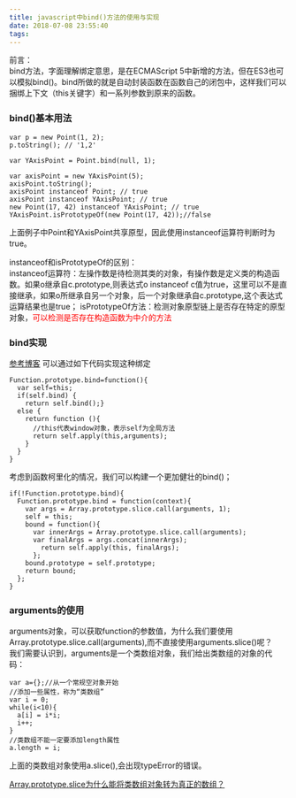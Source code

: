 ```yaml
---
title: javascript中bind()方法的使用与实现
date: 2018-07-08 23:55:40
tags:
---
```

前言：  
bind方法，字面理解绑定意思，是在ECMAScript 5中新增的方法，但在ES3也可以模拟bind()。bind所做的就是自动封装函数在函数自己的闭包中，这样我们可以捆绑上下文（this关键字）和一系列参数到原来的函数。

### bind()基本用法
```
var p = new Point(1, 2);
p.toString(); // '1,2'
	
var YAxisPoint = Point.bind(null, 1);
	
var axisPoint = new YAxisPoint(5);
axisPoint.toString();
axisPoint instanceof Point; // true
axisPoint instanceof YAxisPoint; // true
new Point(17, 42) instanceof YAxisPoint; // true
YAxisPoint.isPrototypeOf(new Point(17, 42));//false
```
上面例子中Point和YAxisPoint共享原型，因此使用instanceof运算符判断时为true。

instanceof和isPrototypeOf的区别：  
instanceof运算符：左操作数是待检测其类的对象，有操作数是定义类的构造函数。如果o继承自c.prototype,则表达式o instanceof c值为true，这里可以不是直接继承，如果o所继承自另一个对象，后一个对象继承自c.prototype,这个表达式运算结果也是true；
isPrototypeOf方法：检测对象原型链上是否存在特定的原型对象，<span style="color:red">可以检测是否存在构造函数为中介的方法</span>

### bind实现
[参考博客](https://segmentfault.com/a/1190000002662251)
可以通过如下代码实现这种绑定
```
Function.prototype.bind=function(){
  var self=this;
  if(self.bind) {
	return self.bind();}
  else {
	return function (){
	  //this代表window对象，表示self为全局方法
	  return self.apply(this,arguments);
	}
  }
}
```
考虑到函数柯里化的情况，我们可以构建一个更加健壮的bind()；
```
if(!Function.prototype.bind){
  Function.prototype.bind = function(context){
    var args = Array.prototype.slice.call(arguments, 1);
	self = this;
	bound = function(){
	  var innerArgs = Array.prototype.slice.call(arguments);
	  var finalArgs = args.concat(innerArgs);
		return self.apply(this, finalArgs);
	  };
	bound.prototype = self.prototype;
	return bound;		
  };
}
```
### arguments的使用
arguments对象，可以获取function的参数值，为什么我们要使用Array.prototype.slice.call(arguments),而不直接使用arguments.slice()呢？  
我们需要认识到，arguments是一个类数组对象，我们给出类数组的对象的代码：  
```
var a={};//从一个常规空对象开始
//添加一些属性，称为“类数组”
var i = 0;
while(i<10){
  a[i] = i*i;
  i++;
}
//类数组不能一定要添加length属性
a.length = i;
```
上面的类数组对象使用a.slice(),会出现typeError的错误。

[Array.prototype.slice为什么能将类数组对象转为真正的数组？](https://www.cnblogs.com/henryli/p/3700945.html)



